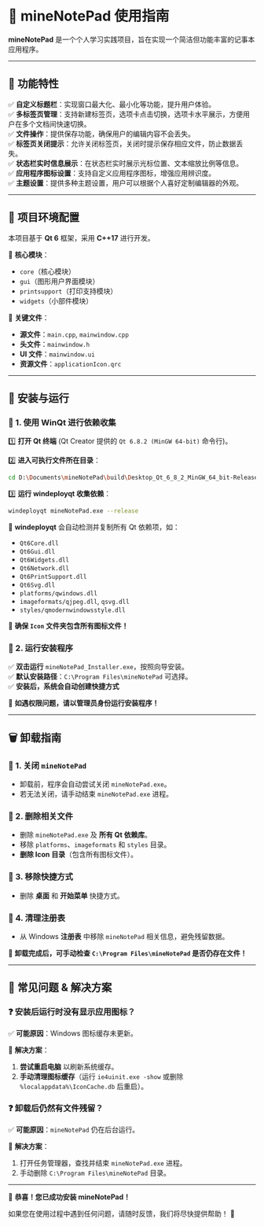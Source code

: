 # 📝 mineNotePad 使用指南

**mineNotePad** 是一个个人学习实践项目，旨在实现一个简洁但功能丰富的记事本应用程序。

---

## 🌟 功能特性

✅ **自定义标题栏**：实现窗口最大化、最小化等功能，提升用户体验。<br>
✅ **多标签页管理**：支持新建标签页，选项卡点击切换，选项卡水平展示，方便用户在多个文档间快速切换。<br>
✅ **文件操作**：提供保存功能，确保用户的编辑内容不会丢失。<br>
✅ **标签页关闭提示**：允许关闭标签页，关闭时提示保存相应文件，防止数据丢失。<br>
✅ **状态栏实时信息展示**：在状态栏实时展示光标位置、文本缩放比例等信息。<br>
✅ **应用程序图标设置**：支持自定义应用程序图标，增强应用辨识度。<br>
✅ **主题设置**：提供多种主题设置，用户可以根据个人喜好定制编辑器的外观。<br>

---

## 🔧 项目环境配置

本项目基于 **Qt 6** 框架，采用 **C++17** 进行开发。

📂 **核心模块**：
- `core`（核心模块）
- `gui`（图形用户界面模块）
- `printsupport`（打印支持模块）
- `widgets`（小部件模块）

📂 **关键文件**：
- **源文件**：`main.cpp`, `mainwindow.cpp`
- **头文件**：`mainwindow.h`
- **UI 文件**：`mainwindow.ui`
- **资源文件**：`applicationIcon.qrc`

---

## 🚀 安装与运行

### 🔹 1. 使用 WinQt 进行依赖收集

1️⃣ **打开 Qt 终端** (Qt Creator 提供的 `Qt 6.8.2 (MinGW 64-bit)` 命令行)。

2️⃣ **进入可执行文件所在目录**：
```sh
cd D:\Documents\mineNotePad\build\Desktop_Qt_6_8_2_MinGW_64_bit-Release\release
```

3️⃣ **运行 windeployqt 收集依赖**：
```sh
windeployqt mineNotePad.exe --release 
```

📌 **windeployqt** 会自动检测并复制所有 Qt 依赖项，如：
- `Qt6Core.dll`
- `Qt6Gui.dll`
- `Qt6Widgets.dll`
- `Qt6Network.dll`
- `Qt6PrintSupport.dll`
- `Qt6Svg.dll`
- `platforms/qwindows.dll`
- `imageformats/qjpeg.dll`, `qsvg.dll`
- `styles/qmodernwindowsstyle.dll`

🔹 **确保 `Icon` 文件夹包含所有图标文件！**

### 🔹 2. 运行安装程序

✅ **双击运行** `mineNotePad_Installer.exe`，按照向导安装。<br>
✅ **默认安装路径**：`C:\Program Files\mineNotePad` 可选择。<br>
✅ **安装后，系统会自动创建快捷方式**<br>

📌 **如遇权限问题，请以管理员身份运行安装程序！**

---

## 🗑️ 卸载指南

### 🔹 1. 关闭 `mineNotePad`

- 卸载前，程序会自动尝试关闭 `mineNotePad.exe`。
- 若无法关闭，请手动结束 `mineNotePad.exe` 进程。

### 🔹 2. 删除相关文件

- 删除 `mineNotePad.exe` 及 **所有 Qt 依赖库**。
- 移除 `platforms`、`imageformats` 和 `styles` 目录。
- **删除 Icon 目录**（包含所有图标文件）。

### 🔹 3. 移除快捷方式

- 删除 **桌面** 和 **开始菜单** 快捷方式。

### 🔹 4. 清理注册表

- 从 Windows **注册表** 中移除 `mineNotePad` 相关信息，避免残留数据。

📌 **卸载完成后，可手动检查 `C:\Program Files\mineNotePad` 是否仍存在文件！**

---

## 🔧 常见问题 & 解决方案

### ❓ 安装后运行时没有显示应用图标？

✅ **可能原因**：Windows 图标缓存未更新。

🔹 **解决方案**：
1. **尝试重启电脑** 以刷新系统缓存。
2. **手动清理图标缓存**（运行 `ie4uinit.exe -show` 或删除 `%localappdata%\IconCache.db` 后重启）。

### ❓ 卸载后仍然有文件残留？

✅ **可能原因**：`mineNotePad` 仍在后台运行。

🔹 **解决方案**：
1. 打开任务管理器，查找并结束 `mineNotePad.exe` 进程。
2. 手动删除 `C:\Program Files\mineNotePad` 目录。

---

🎉 **恭喜！您已成功安装 mineNotePad！**

如果您在使用过程中遇到任何问题，请随时反馈，我们将尽快提供帮助！ 🚀

